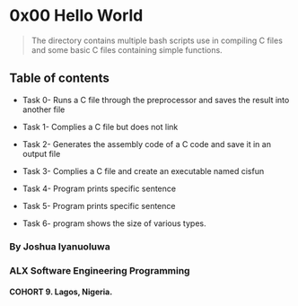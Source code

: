 # 0x00 Hello World
>The directory contains multiple bash scripts use in compiling C files and some basic C files containing simple functions.

## Table of contents
* Task 0- Runs a C file through the preprocessor and saves the result into another file 

* Task 1- Complies a C file but does not link

* Task 2- Generates the assembly code of a C code and save it in an output file

* Task 3- Complies a C file and create an executable named cisfun

* Task 4- Program prints specific sentence

* Task 5- Program prints specific sentence

* Task 6- program shows the size of various types.

### By Joshua Iyanuoluwa

### ALX Software Engineering Programming

#### COHORT 9. Lagos, Nigeria.
